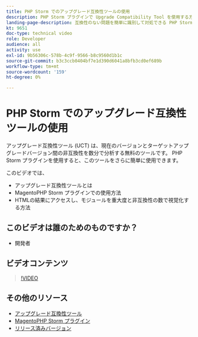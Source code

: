 ```yaml
---
title: PHP Storm でのアップグレード互換性ツールの使用
description: PHP Storm プラグインで Upgrade Compatibility Tool を使用する方法については、このテクニカルビデオをご覧ください。
landing-page-description: 互換性のない問題を簡単に識別して対処できる PHP Storm プラグインで Upgrade Compatibility Tool を使用する方法を説明します。
kt: 9651
doc-type: technical video
role: Developer
audience: all
activity: use
exl-id: 9b56306c-578b-4c9f-9566-b8c9560d1b1c
source-git-commit: b3c3ccb0404bf7e1d390d6041a8bfb3cd0ef689b
workflow-type: tm+mt
source-wordcount: '159'
ht-degree: 0%

---
```


# PHP Storm でのアップグレード互換性ツールの使用

アップグレード互換性ツール (UCT) は、現在のバージョンとターゲットアップグレードバージョン間の非互換性を数分で分析する無料のツールです。 PHP Storm プラグインを使用すると、このツールをさらに簡単に使用できます。

このビデオでは、

- アップグレード互換性ツールとは
- MagentoPHP Storm プラグインでの使用方法
- HTMLの結果にアクセスし、モジュールを重大度と非互換性の数で視覚化する方法

## このビデオは誰のためのものですか？

- 開発者

## ビデオコンテンツ

>[!VIDEO](https://video.tv.adobe.com/v/340150?quality=12&learn=on)

## その他のリソース

- [アップグレード互換性ツール](https://experienceleague.adobe.com/docs/commerce-operations/upgrade-guide/upgrade-compatibility-tool/overview.html)
- [MagentoPHP Storm プラグイン](https://plugins.jetbrains.com/plugin/8024-magento-phpstorm)
- [リリース済みバージョン](https://devdocs.magento.com/release/released-versions.html)
